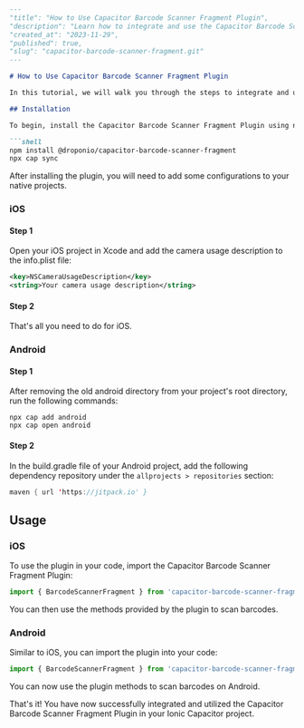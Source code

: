 ```markdown
---
"title": "How to Use Capacitor Barcode Scanner Fragment Plugin",
"description": "Learn how to integrate and use the Capacitor Barcode Scanner Fragment Plugin to scan barcodes in your Ionic Capacitor projects on Android and iOS.",
"created_at": "2023-11-29",
"published": true,
"slug": "capacitor-barcode-scanner-fragment.git"
---

# How to Use Capacitor Barcode Scanner Fragment Plugin

In this tutorial, we will walk you through the steps to integrate and use the Capacitor Barcode Scanner Fragment Plugin. This plugin allows you to scan barcodes in your Ionic Capacitor projects on Android and iOS platforms.

## Installation

To begin, install the Capacitor Barcode Scanner Fragment Plugin using npm:

```shell
npm install @droponio/capacitor-barcode-scanner-fragment
npx cap sync
```

After installing the plugin, you will need to add some configurations to your native projects.

### iOS

#### Step 1

Open your iOS project in Xcode and add the camera usage description to the info.plist file:

```xml
<key>NSCameraUsageDescription</key>
<string>Your camera usage description</string>
```

#### Step 2

That's all you need to do for iOS.

### Android

#### Step 1

After removing the old android directory from your project's root directory, run the following commands:

```shell
npx cap add android
npx cap open android
```

#### Step 2

In the build.gradle file of your Android project, add the following dependency repository under the `allprojects > repositories` section:

```java
maven { url 'https://jitpack.io' }
```

## Usage

### iOS

To use the plugin in your code, import the Capacitor Barcode Scanner Fragment Plugin:

```javascript
import { BarcodeScannerFragment } from 'capacitor-barcode-scanner-fragment';
```

You can then use the methods provided by the plugin to scan barcodes.

### Android

Similar to iOS, you can import the plugin into your code:

```javascript
import { BarcodeScannerFragment } from 'capacitor-barcode-scanner-fragment';
```

You can now use the plugin methods to scan barcodes on Android.

That's it! You have now successfully integrated and utilized the Capacitor Barcode Scanner Fragment Plugin in your Ionic Capacitor project.
```